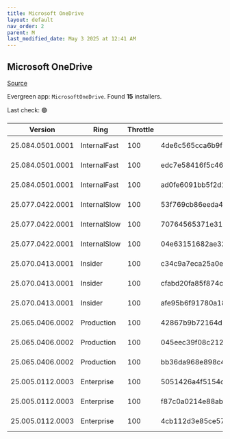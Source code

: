 ```yaml
---
title: Microsoft OneDrive
layout: default
nav_order: 2
parent: M
last_modified_date: May 3 2025 at 12:41 AM
---
```


## Microsoft OneDrive

[Source](https://onedrive.live.com/)

Evergreen app: `MicrosoftOneDrive`. Found **15** installers.

Last check: 🟢

| Version          | Ring         | Throttle | Sha256                                                           | Architecture | Type | URI                                                                                                                                                                  |
| ---------------- | ------------ | -------- | ---------------------------------------------------------------- | ------------ | ---- | -------------------------------------------------------------------------------------------------------------------------------------------------------------------- |
| 25.084.0501.0001 | InternalFast | 100      | 4de6c565cca6b9f50006554757fda47fda7b977883f2cb08b2403b6e6e269eb5 | ARM64        | exe  | [https://oneclient.sfx.ms/Win/Installers/25.084.0501.0001/arm64/OneDriveSetup.exe](https://oneclient.sfx.ms/Win/Installers/25.084.0501.0001/arm64/OneDriveSetup.exe) |
| 25.084.0501.0001 | InternalFast | 100      | edc7e58416f5c46eb51eebe3b22c4c765eb590f6cbb26c0fa02a9936a17fc82f | x64          | exe  | [https://oneclient.sfx.ms/Win/Installers/25.084.0501.0001/amd64/OneDriveSetup.exe](https://oneclient.sfx.ms/Win/Installers/25.084.0501.0001/amd64/OneDriveSetup.exe) |
| 25.084.0501.0001 | InternalFast | 100      | ad0fe6091bb5f2d1753f533d90ae1a9de15f901b5805c4a6425bbc718eadc8dd | x86          | exe  | [https://oneclient.sfx.ms/Win/Installers/25.084.0501.0001/OneDriveSetup.exe](https://oneclient.sfx.ms/Win/Installers/25.084.0501.0001/OneDriveSetup.exe)             |
| 25.077.0422.0001 | InternalSlow | 100      | 53f769cb86eeda49af6730cd5df9abe532ac1b1df373b1e9f2370b36a42925d8 | ARM64        | exe  | [https://oneclient.sfx.ms/Win/Installers/25.077.0422.0001/arm64/OneDriveSetup.exe](https://oneclient.sfx.ms/Win/Installers/25.077.0422.0001/arm64/OneDriveSetup.exe) |
| 25.077.0422.0001 | InternalSlow | 100      | 70764565371e310e88a1fef1de173646988ae00218a12a5df331bd374588752f | x64          | exe  | [https://oneclient.sfx.ms/Win/Installers/25.077.0422.0001/amd64/OneDriveSetup.exe](https://oneclient.sfx.ms/Win/Installers/25.077.0422.0001/amd64/OneDriveSetup.exe) |
| 25.077.0422.0001 | InternalSlow | 100      | 04e63151682ae32d40ff277e9636ba3974c39dcb5a981e7eabf9e283aeaf89a8 | x86          | exe  | [https://oneclient.sfx.ms/Win/Installers/25.077.0422.0001/OneDriveSetup.exe](https://oneclient.sfx.ms/Win/Installers/25.077.0422.0001/OneDriveSetup.exe)             |
| 25.070.0413.0001 | Insider      | 100      | c34c9a7eca25a0e416144d5bc9948ead6c24b8e6763850bd9473191bea82654b | ARM64        | exe  | [https://oneclient.sfx.ms/Win/Installers/25.070.0413.0001/arm64/OneDriveSetup.exe](https://oneclient.sfx.ms/Win/Installers/25.070.0413.0001/arm64/OneDriveSetup.exe) |
| 25.070.0413.0001 | Insider      | 100      | cfabd20fa85f874cb93e14c34bcdca8b1dab82ec934b818601b698f3cba86717 | x64          | exe  | [https://oneclient.sfx.ms/Win/Installers/25.070.0413.0001/amd64/OneDriveSetup.exe](https://oneclient.sfx.ms/Win/Installers/25.070.0413.0001/amd64/OneDriveSetup.exe) |
| 25.070.0413.0001 | Insider      | 100      | afe95b6f91780a18b4db7ad1a1d98bb7e383d676f7c3aba96b6e223f81b37ea4 | x86          | exe  | [https://oneclient.sfx.ms/Win/Installers/25.070.0413.0001/OneDriveSetup.exe](https://oneclient.sfx.ms/Win/Installers/25.070.0413.0001/OneDriveSetup.exe)             |
| 25.065.0406.0002 | Production   | 100      | 42867b9b72164d18bf8083ff19506d407dac8ce5075f0ed5776cbebbdb62faa6 | ARM64        | exe  | [https://oneclient.sfx.ms/Win/Installers/25.065.0406.0002/arm64/OneDriveSetup.exe](https://oneclient.sfx.ms/Win/Installers/25.065.0406.0002/arm64/OneDriveSetup.exe) |
| 25.065.0406.0002 | Production   | 100      | 045eec39f08c212d3730aac9b5482028e93913fc9500a088872fb26ee35418ca | x64          | exe  | [https://oneclient.sfx.ms/Win/Installers/25.065.0406.0002/amd64/OneDriveSetup.exe](https://oneclient.sfx.ms/Win/Installers/25.065.0406.0002/amd64/OneDriveSetup.exe) |
| 25.065.0406.0002 | Production   | 100      | bb36da968e898c498b4df9cf9cac09d241ac2e9821233c4220e3ae217fc2022c | x86          | exe  | [https://oneclient.sfx.ms/Win/Installers/25.065.0406.0002/OneDriveSetup.exe](https://oneclient.sfx.ms/Win/Installers/25.065.0406.0002/OneDriveSetup.exe)             |
| 25.005.0112.0003 | Enterprise   | 100      | 5051426a4f5154c6b0b5dd02fcc5144807b3dc3f1ffb3ca4538a9c993db3063c | ARM64        | exe  | [https://oneclient.sfx.ms/Win/Installers/25.005.0112.0003/arm64/OneDriveSetup.exe](https://oneclient.sfx.ms/Win/Installers/25.005.0112.0003/arm64/OneDriveSetup.exe) |
| 25.005.0112.0003 | Enterprise   | 100      | f87c0a0214e88ab1bdcee61e7ad446990426b14de5ee6a4144fd3cc9c19f045e | x64          | exe  | [https://oneclient.sfx.ms/Win/Installers/25.005.0112.0003/amd64/OneDriveSetup.exe](https://oneclient.sfx.ms/Win/Installers/25.005.0112.0003/amd64/OneDriveSetup.exe) |
| 25.005.0112.0003 | Enterprise   | 100      | 4cb112d3e85ce57bf99ecde5dade8fd13f0e22ca8d36c11d09b3b7a50ad52bf8 | x86          | exe  | [https://oneclient.sfx.ms/Win/Installers/25.005.0112.0003/OneDriveSetup.exe](https://oneclient.sfx.ms/Win/Installers/25.005.0112.0003/OneDriveSetup.exe)             |
